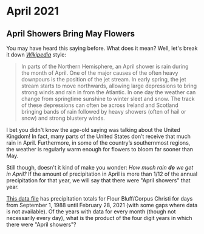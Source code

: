 # April 2021 

## April Showers Bring May Flowers

You may have heard this saying before.  What does it mean?  Well, let's break it down [*Wikipedia*](https://en.wikipedia.org/wiki/April_shower) style:


> In parts of the Northern Hemisphere, an April shower is rain during the month of April. One of the major causes of the often heavy downpours is the position of the jet stream.  In early spring, the jet stream starts to move northwards, allowing large depressions to bring strong winds and rain in from the Atlantic. In one day the weather can change from springtime sunshine to winter sleet and snow. The track of these depressions can often be across Ireland and Scotland bringing bands of rain followed by heavy showers (often of hail or snow) and strong blustery winds.


I bet you didn't know the age-old saying was talking about the United Kingdom!  In fact, many parts of the United States don’t receive that much rain in April. Furthermore, in some of the country’s southernmost regions, the weather is regularly warm enough for flowers to bloom far sooner than May.

Still though, doesn't it kind of make you wonder: *How much rain **do** we get in April?*  If the amount of precipitation in April is more than 1/12 of the annual precipitation for that year, we will say that there were "April showers" that year.

[This data file](./precipitation_data.csv) has precipitation totals for Flour Bluff/Corpus Christi for days from September 1, 1988 until February 28, 2021 (with some gaps where data is not available).  Of the years with data for every month (though not necessarily every day), what is the product of the four digit years in which there were "April showers"? 